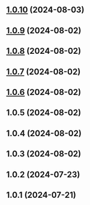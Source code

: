 ## [1.0.10](https://github.com/alustan/web-app-demo/compare/1.0.9...1.0.10) (2024-08-03)

## [1.0.9](https://github.com/alustan/web-app-demo/compare/1.0.8...1.0.9) (2024-08-02)

## [1.0.8](https://github.com/alustan/web-app-demo/compare/v1.0.7...1.0.8) (2024-08-02)

## [1.0.7](https://github.com/alustan/web-app-demo/compare/v1.0.6...v1.0.7) (2024-08-02)

## [1.0.6](https://github.com/alustan/web-app-demo/compare/v1.0.5...v1.0.6) (2024-08-02)

## 1.0.5 (2024-08-02)

## 1.0.4 (2024-08-02)

## 1.0.3 (2024-08-02)

## 1.0.2 (2024-07-23)

## 1.0.1 (2024-07-21)


